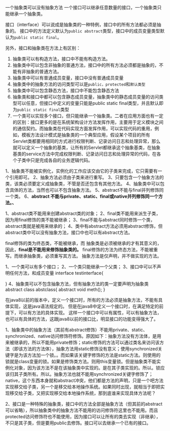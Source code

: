 一个抽象类可以没有抽象方法
一个接口可以继承任意数量的接口，一个抽象类只能继承一个抽象类。

接口（interface）可以说成是抽象类的一种特例，接口中的所有方法都必须是抽象的。
接口中的方法定义默认为`public abstract`类型，接口中的成员变量类型默认为`public static final`。

另外，接口和抽象类在方法上有区别：    
1. 抽象类可以有构造方法，接口中不能有构造方法。  
2. 抽象类中可以包含非抽象的普通方法，接口中的所有方法必须都是抽象的，不能有非抽象的普通方法。
3. 抽象类中可以有普通成员变量，接口中没有普通成员变量
4. 抽象类中的抽象方法的访问类型可以是`public，protected`和`默认类型`
5. 抽象类中可以包含静态方法，接口中不能包含静态方法
6. 抽象类和接口中都可以包含静态成员变量，抽象类中的静态成员变量的访问类型可以任意，但接口中定义的变量只能是public static final类型，并且默认即为`public static final`类型
7. 一个类可以实现多个接口，但只能继承一个抽象类。二者在应用方面也有一定的区别：接口更多的是在系统架构设计方法发挥作用，主要用于定义模块之间的通信契约。而抽象类在代码实现方面发挥作用，可以实现代码的重用，例如，模板方法设计模式是抽象类的一个典型应用，假设某个项目的所有Servlet类都要用相同的方式进行权限判断、记录访问日志和处理异常，那么就可以定义一个抽象的基类，让所有的Servlet都继承这个抽象基类，在抽象基类的service方法中完成权限判断、记录访问日志和处理异常的代码，在各个子类中只是完成各自的业务逻辑代码。


1、抽象类不能被实例化，实例化的工作应该交由它的子类来完成，它只需要有一个引用即可。
2、抽象方法必须由子类来进行重写。
3、只要包含一个抽象方法的类，该类必须要定义成抽象类，不管是否还包含有其他方法。
4、抽象类中可以包含具体的方法，当然也可以不包含抽象方法。
5、abstract不能与final并列修饰同一个类。
6、**abstract 不能与private、static、final或native并列修饰同一个方法。、**

1、abstract类不能用来创建abstract类的对象；
2、final类不能用来派生子类，因为用final修饰的类不能被继承；
3、final不能与abstract同时修饰一个类，abstract类就是被用来继承的；
4、类中有abstract方法必须用abstract修饰，但abstract类中可以没有抽象方法，接口中也可以有abstract方法。


final修饰的类为终态类，不能被继承，而 抽象类是必须被继承的才有其意义的，因此，**final是不能用来修饰抽象类的。**
final修饰的方法为终态方法，不能被重写。而继承抽象类，必须重写其方法。
抽象方法是仅声明，并不做实现的方法。

1、一个类可以有多个接口；
2、一个类只能继承一个父类；
3、接口中可以不声明任何方法，和成员变量
interface testinterface{

}
4、抽象类可以不包含抽象方法，但有抽象方法的类一定要声明为抽象类
 abstract class abstclass{
	abstract void meth();
}


在java8以前的版本中，定义一个接口时，所有的方法必须是抽象方法，不能有具体实现，这是java语法规定的。
但是在java8中定义一个接口时，在满足特定的前提下，可以有方法的具体实现。
这样一个接口中可以有属性，可以有抽象方法，也可以有具体的方法，这跟java8以前的接口比，明显接口的功能变得强大了。



1、抽象类中的抽象方法（其前有abstract修饰）不能用private、static、synchronized、native访问修饰符修饰。原因如下：抽象方法没有方法体，是用来被继承的，所以不能用private修饰；static修饰的方法可以通过类名来访问该方法（即该方法的方法体），抽象方法用static修饰没有意义；使用synchronized关键字是为该方法加一个锁。。而如果该关键字修饰的方法是static方法。则使用的锁就是class变量的锁。如果是修饰类方法。则用this变量锁。但是抽象类不能实例化对象，因为该方法不是在该抽象类中实现的。是在其子类实现的。所以。锁应该归其子类所有。所以。抽象方法也就不能用synchronized关键字修饰了；native，这个东西本身就和abstract冲突，他们都是方法的声明，只是一个吧方法实现移交给子类，另一个是移交给本地操作系统。如果同时出现，就相当于即把实现移交给子类，又把实现移交给本地操作系统，那到底谁来实现具体方法呢？


2、接口是一种特殊的抽象类，接口中的方法全部是抽象方法（但其前的abstract可以省略），所以抽象类中的抽象方法不能用的访问修饰符这里也不能用。而且protected访问修饰符也不能使用，因为接口可以让所有的类去实现（非继承），不只是其子类，但是要用public去修饰。接口可以去继承一个已有的接口。
